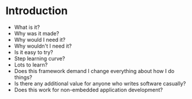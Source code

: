 # Introduction

  - What is it?
  - Why was it made?
  - Why would I need it?
  - Why wouldn't I need it?
  - Is it easy to try?
  - Step learning curve?
  - Lots to learn?
  - Does this framework demand I change everything about how I do things?
  - Is there any additional value for anyone who writes software casually?
  - Does this work for non-embedded application development?